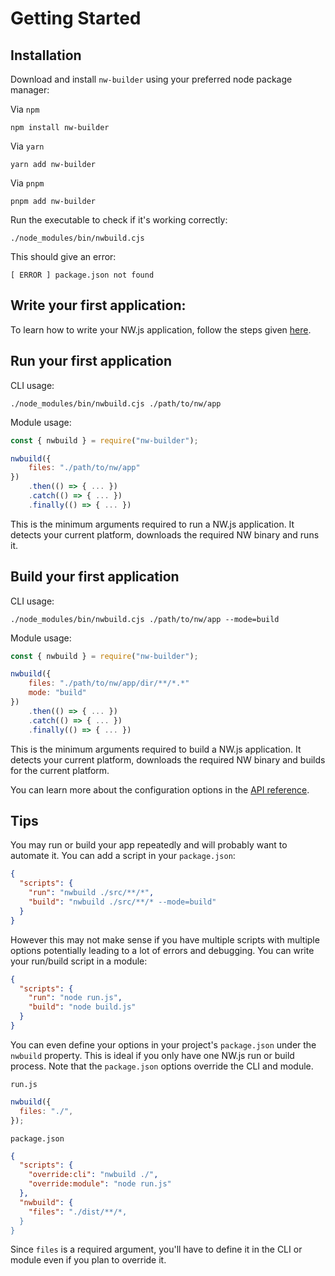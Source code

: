 # Getting Started

## Installation

Download and install `nw-builder` using your preferred node package manager:

Via `npm`

```shell
npm install nw-builder
```

Via `yarn`

```shell
yarn add nw-builder
```

Via `pnpm`

```shell
pnpm add nw-builder
```

Run the executable to check if it's working correctly:

```shell
./node_modules/bin/nwbuild.cjs
```

This should give an error:

```shell
[ ERROR ] package.json not found
```

## Write your first application:

To learn how to write your NW.js application, follow the steps given [here](https://ayushmxn.github.io/nw-repro/getting-started#write-your-first-nwjs-application).

## Run your first application

CLI usage:

```shell
./node_modules/bin/nwbuild.cjs ./path/to/nw/app
```

Module usage:

```javascript
const { nwbuild } = require("nw-builder");

nwbuild({
    files: "./path/to/nw/app"
})
    .then(() => { ... })
    .catch(() => { ... })
    .finally(() => { ... })
```

This is the minimum arguments required to run a NW.js application. It detects your current platform, downloads the required NW binary and runs it.

## Build your first application

CLI usage:

```shell
./node_modules/bin/nwbuild.cjs ./path/to/nw/app --mode=build
```

Module usage:

```javascript
const { nwbuild } = require("nw-builder");

nwbuild({
    files: "./path/to/nw/app/dir/**/*.*"
    mode: "build"
})
    .then(() => { ... })
    .catch(() => { ... })
    .finally(() => { ... })
```

This is the minimum arguments required to build a NW.js application. It detects your current platform, downloads the required NW binary and builds for the current platform.

You can learn more about the configuration options in the [API reference](./api).

## Tips

You may run or build your app repeatedly and will probably want to automate it. You can add a script in your `package.json`:

```json
{
  "scripts": {
    "run": "nwbuild ./src/**/*",
    "build": "nwbuild ./src/**/* --mode=build"
  }
}
```

However this may not make sense if you have multiple scripts with multiple options potentially leading to a lot of errors and debugging. You can write your run/build script in a module:

```json
{
  "scripts": {
    "run": "node run.js",
    "build": "node build.js"
  }
}
```

You can even define your options in your project's `package.json` under the `nwbuild` property. This is ideal if you only have one NW.js run or build process. Note that the `package.json` options override the CLI and module.

`run.js`

```javascript
nwbuild({
  files: "./",
});
```

`package.json`

```json
{
  "scripts": {
    "override:cli": "nwbuild ./",
    "override:module": "node run.js"
  },
  "nwbuild": {
    "files": "./dist/**/*,
  }
}
```

Since `files` is a required argument, you'll have to define it in the CLI or module even if you plan to override it.
